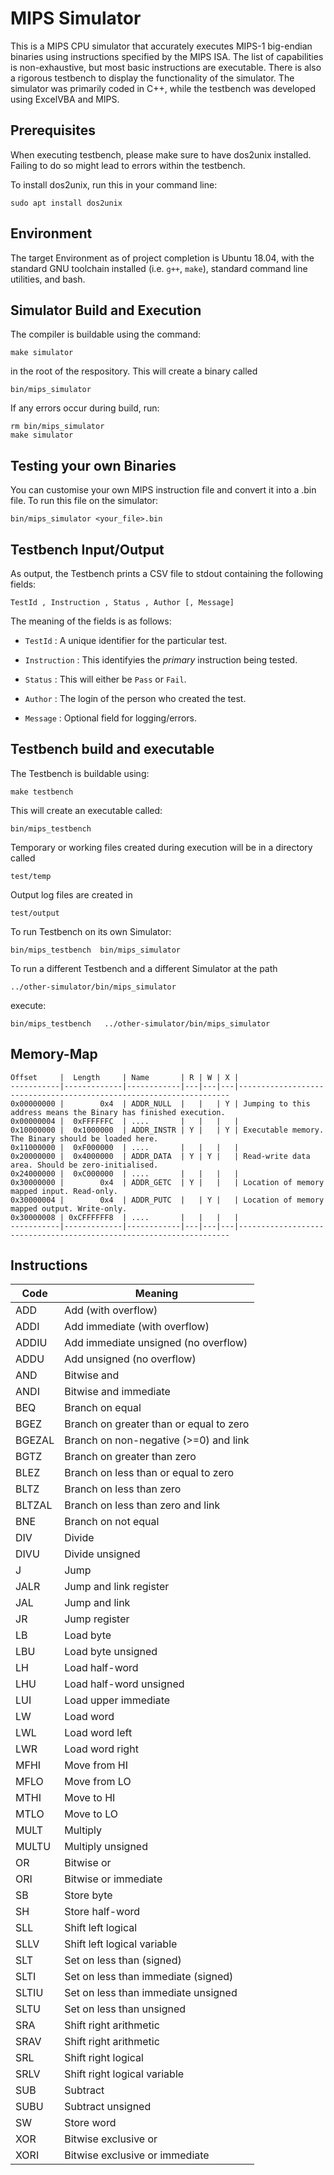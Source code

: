 MIPS Simulator
==========================

This is a MIPS CPU simulator that accurately executes MIPS-1 big-endian binaries using instructions specified by the MIPS ISA. The list of capabilities is non-exhaustive, but most basic instructions are executable. There is also a rigorous testbench to display the functionality of the simulator. The simulator was primarily coded in C++, while the testbench was developed using ExcelVBA and MIPS. 

Prerequisites
-------------

When executing testbench, please make sure to have dos2unix installed.
Failing to do so might lead to errors within the testbench.

To install dos2unix, run this in your command line:
```
sudo apt install dos2unix
```

Environment
-----------

The target Environment as of project completion is Ubuntu 18.04, with the standard GNU toolchain
installed (i.e. `g++`, `make`), standard command line utilities, and
bash.


Simulator Build and Execution
-----------------------------

The compiler is buildable using the command:
```
make simulator
```
in the root of the respository. This will create a binary called 
```
bin/mips_simulator
```

If any errors occur during build, run:
```
rm bin/mips_simulator
make simulator
```

Testing your own Binaries
-------------------------

You can customise your own MIPS instruction file and convert it into a .bin file.
To run this file on the simulator:
```
bin/mips_simulator <your_file>.bin
```

Testbench Input/Output
----------------------

As output, the Testbench prints a CSV file to stdout containing the following fields:
```
TestId , Instruction , Status , Author [, Message]
```

The meaning of the fields is as follows:

- `TestId` : A unique identifier for the particular test.

- `Instruction` : This identifyies the _primary_ instruction being tested.

- `Status` : This will either be `Pass` or `Fail`.
  
- `Author` : The login of the person who created the test.

- `Message` : Optional field for logging/errors.
  
  
Testbench build and executable
------------------------------

The Testbench is buildable using:
```
make testbench
```
This will create an executable called:
```
bin/mips_testbench
```

Temporary or working files created during execution will be in a directory
called 
```
test/temp
```
Output log files are created in 
```
test/output
```

To run Testbench on its own Simulator:
```
bin/mips_testbench  bin/mips_simulator
```

To run a different Testbench and a different Simulator at the
path 
```
../other-simulator/bin/mips_simulator
```
execute:
```
bin/mips_testbench   ../other-simulator/bin/mips_simulator
```

Memory-Map
----------

```
Offset     |  Length     | Name       | R | W | X |
-----------|-------------|------------|---|---|---|--------------------------------------------------------------------
0x00000000 |        0x4  | ADDR_NULL  |   |   | Y | Jumping to this address means the Binary has finished execution.
0x00000004 |  0xFFFFFFC  | ....       |   |   |   |
0x10000000 |  0x1000000  | ADDR_INSTR | Y |   | Y | Executable memory. The Binary should be loaded here.
0x11000000 |  0xF000000  | ....       |   |   |   |
0x20000000 |  0x4000000  | ADDR_DATA  | Y | Y |   | Read-write data area. Should be zero-initialised.
0x24000000 |  0xC000000  | ....       |   |   |   |
0x30000000 |        0x4  | ADDR_GETC  | Y |   |   | Location of memory mapped input. Read-only.
0x30000004 |        0x4  | ADDR_PUTC  |   | Y |   | Location of memory mapped output. Write-only.
0x30000008 | 0xCFFFFFF8  | ....       |   |   |   |
-----------|-------------|------------|---|---|---|--------------------------------------------------------------------
```


Instructions
------------

Code    |   Meaning                                   
--------|---------------------------------------------
ADD     |  Add (with overflow)
ADDI    |  Add immediate (with overflow)
ADDIU   |  Add immediate unsigned (no overflow)
ADDU    |  Add unsigned (no overflow)
AND     |  Bitwise and
ANDI    |  Bitwise and immediate
BEQ     |  Branch on equal
BGEZ    |  Branch on greater than or equal to zero
BGEZAL  |  Branch on non-negative (>=0) and link
BGTZ    |  Branch on greater than zero
BLEZ    |  Branch on less than or equal to zero
BLTZ    |  Branch on less than zero
BLTZAL  |  Branch on less than zero and link
BNE     |  Branch on not equal
DIV     |  Divide
DIVU    |  Divide unsigned
J       |  Jump
JALR    |  Jump and link register
JAL     |  Jump and link
JR      |  Jump register
LB      |  Load byte
LBU     |  Load byte unsigned
LH      |  Load half-word
LHU     |  Load half-word unsigned
LUI     |  Load upper immediate
LW      |  Load word
LWL     |  Load word left
LWR     |  Load word right
MFHI    |  Move from HI
MFLO    |  Move from LO
MTHI    |  Move to HI
MTLO    |  Move to LO
MULT    |  Multiply
MULTU   |  Multiply unsigned
OR      |  Bitwise or
ORI     |  Bitwise or immediate
SB      |  Store byte
SH      |  Store half-word
SLL     |  Shift left logical
SLLV    |  Shift left logical variable
SLT     |  Set on less than (signed)
SLTI    |  Set on less than immediate (signed)
SLTIU   |  Set on less than immediate unsigned
SLTU    |  Set on less than unsigned
SRA     |  Shift right arithmetic
SRAV    |  Shift right arithmetic
SRL     |  Shift right logical
SRLV    |  Shift right logical variable
SUB     |  Subtract
SUBU    |  Subtract unsigned
SW      |  Store word
XOR     |  Bitwise exclusive or
XORI    |  Bitwise exclusive or immediate
